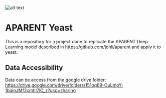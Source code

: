 ![alt text](https://3c1703fe8d.site.internapcdn.net/newman/csz/news/800/2017/3-aproteinthat.jpg)

# APARENT Yeast
This is a repository for a project done to replicate the APARENT Deep Learning model described in https://github.com/johli/aparent and apply it to yeast.


## Data Accessibility
Data can be access from the google drive folder:
https://drive.google.com/drive/folders/151oq69-OuLmoY-1bqinJMf3cmhI7lC_z?usp=sharing

